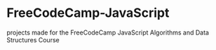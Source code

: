 # FreeCodeCamp-JavaScript
projects made for the FreeCodeCamp JavaScript Algorithms and Data Structures Course
